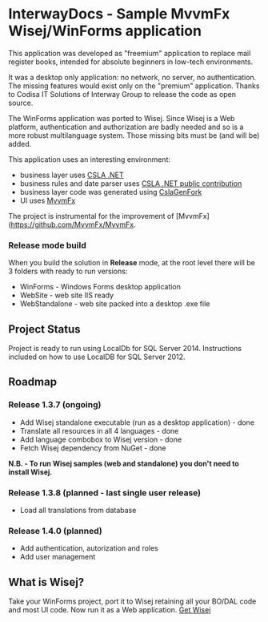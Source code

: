 # InterwayDocs - Sample MvvmFx Wisej/WinForms application

This application was developed as "freemium" application to replace mail register books, intended for absolute beginners in low-tech environments.

It was a desktop only application: no network, no server, no authentication. The missing features would exist only on the "premium" application.
Thanks to Codisa IT Solutions of Interway Group to release the code as open source.

The WinForms application was ported to Wisej. Since Wisej is a Web platform, authentication and authorization are badly needed and so is a more robust multilanguage system. Those missing bits must be (and will be) added.

This application uses an interesting environment:
- business layer uses [CSLA .NET](http://github.com/MarimerLLC/csla)
- business rules and date parser uses [CSLA .NET public contribution](http://github.com/MarimerLLC/cslacontrib)
- business layer code was generated using [CslaGenFork](http://github.com/CslaGenFork/CslaGenFork)
- UI uses [MvvmFx](http://github.com/MvvmFx/MvvmFx)

The project is instrumental for the improvement of [MvvmFx](https://github.com/MvvmFx/MvvmFx.

### Release mode build
When you build the solution in __Release__ mode, at the root level there will be 3 folders with ready to run versions:
- WinForms - Windows Forms desktop application
- WebSite - web site IIS ready
- WebStandalone - web site packed into a desktop .exe file

## Project Status

Project is ready to run using LocalDb for SQL Server 2014. Instructions included on how to use LocalDB for SQL Server 2012.

## Roadmap

### Release 1.3.7 (ongoing)
- Add Wisej standalone executable (run as a desktop application) - done
- Translate all resources in all 4 languages - done
- Add language combobox to Wisej version - done
- Fetch Wisej dependency from NuGet - done

__N.B. - To run Wisej samples (web and standalone) you don't need to install Wisej.__

### Release 1.3.8 (planned - last single user release)
- Load all translations from database

### Release 1.4.0 (planned)
- Add authentication, autorization and roles
- Add user management

## What is Wisej?

Take your WinForms project, port it to Wisej retaining all your BO/DAL code and most UI code.
Now run it as a Web application.
[Get Wisej](http://wisej.com)